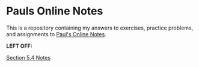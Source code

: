# Pauls Online Notes

This is a repository containing my answers to exercises, practice problems, and
assignments to [Paul's Online Notes](https://tutorial.math.lamar.edu/).

**LEFT OFF:**

[Section 5.4 Notes](https://tutorial.math.lamar.edu/Classes/Alg/FindingZeroesOfPolynomials.aspx)
